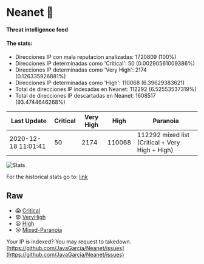 # Neanet :hocho:
#### Threat intelligence feed
#### The stats:

- Direcciones IP con mala reputacion analizadas: 1720809 (100%)
- Direcciones IP determinadas como 'Critical':  50 (0.00290561009386%)
- Direcciones IP determinadas como 'Very High':  2174 (0.126335926881%)
- Direcciones IP determinadas como 'High':  110068 (6.39629383621)
- Total de direcciones IP indexadas en Neanet:  112292 (6.52553537319%)
- Total de direcciones IP descartadas en Neanet:  1608517 (93.4744646268%)

| Last Update | Critical | Very High | High | Paranoia |
| --- | --- | --- | --- | --- |
| 2020-12-18 11:01:41 | 50 | 2174 | 110068 | 112292 mixed list (Critical + Very High + High)|

![Stats](https://docs.google.com/spreadsheets/d/e/2PACX-1vSnaNMIXVabIpDJjufMlzH7poXnshF3mgd8Is1g9ytUEzVsP5my4Trn8f-xkoLLQ38xpL3HtmUexLo6/pubchart?oid=501124687&format=image)

For the historical stats go to: [link](/stats.csv)
## Raw
- :scream: [Critical](https://raw.githubusercontent.com/JavaGarcia/Neanet/master/blacklists/neanet_critical.txt)
- :fearful: [VeryHigh](https://raw.githubusercontent.com/JavaGarcia/Neanet/master/blacklists/neanet_veryHigh.txtt)
- :frowning: [High](https://raw.githubusercontent.com/JavaGarcia/Neanet/master/blacklists/neanet_high.txt)
- :dizzy_face: [Mixed-Paranoia](https://raw.githubusercontent.com/JavaGarcia/Neanet/master/blacklists/neanet_all.txt)


Your IP is indexed? You may request to takedown. [https://github.com/JavaGarcia/Neanet/issues](https://github.com/JavaGarcia/Neanet/issues)












































































































































































































































































































































































































































































































































































































































































































































































































































































































































































































































































































































































































































































































































































































































































































































































































































































































































































































































































































































































































































































































































































































































































































































































































































































































































































































































































































































































































































































































































































